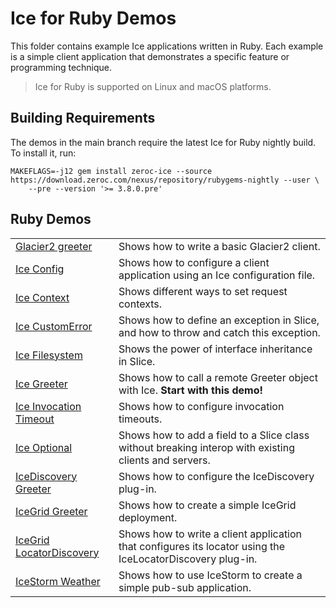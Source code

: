 # Ice for Ruby Demos

This folder contains example Ice applications written in Ruby. Each example is a simple client application that
demonstrates a specific feature or programming technique.

> Ice for Ruby is supported on Linux and macOS platforms.

## Building Requirements

The demos in the main branch require the latest Ice for Ruby nightly build. To install it, run:

```shell
MAKEFLAGS=-j12 gem install zeroc-ice --source https://download.zeroc.com/nexus/repository/rubygems-nightly --user \
    --pre --version '>= 3.8.0.pre'
```

## Ruby Demos

|                                                         |                                                                                                            |
|---------------------------------------------------------|------------------------------------------------------------------------------------------------------------|
| [Glacier2 greeter](./Glacier2/greeter/)                 | Shows how to write a basic Glacier2 client.                                                                |
| [Ice Config](./Ice/config/)                             | Shows how to configure a client application using an Ice configuration file.                               |
| [Ice Context](./Ice/context/)                           | Shows different ways to set request contexts.                                                              |
| [Ice CustomError](./Ice/customError/)                   | Shows how to define an exception in Slice, and how to throw and catch this exception.                      |
| [Ice Filesystem](./Ice/filesystem/)                     | Shows the power of interface inheritance in Slice.                                                         |
| [Ice Greeter](./Ice/greeter/)                           | Shows how to call a remote Greeter object with Ice. **Start with this demo!**                              |
| [Ice Invocation Timeout](./Ice/invocationTimeout/)      | Shows how to configure invocation timeouts.                                                                |
| [Ice Optional](./Ice/optional/)                         | Shows how to add a field to a Slice class without breaking interop with existing clients and servers.      |
| [IceDiscovery Greeter](./IceDiscovery/greeter/)         | Shows how to configure the IceDiscovery plug-in.                                                           |
| [IceGrid Greeter](./IceGrid/greeter)                    | Shows how to create a simple IceGrid deployment.                                                           |
| [IceGrid LocatorDiscovery](./IceGrid/locatorDiscovery/) | Shows how to write a client application that configures its locator using the IceLocatorDiscovery plug-in. |
| [IceStorm Weather](./IceStorm/weather/)                 | Shows how to use IceStorm to create a simple pub-sub application.                                          |
